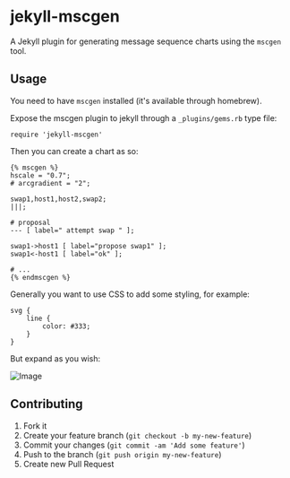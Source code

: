 # jekyll-mscgen

A Jekyll plugin for generating message sequence charts using the `mscgen`
tool.

## Usage
You need to have `mscgen` installed (it's available through homebrew).

Expose the mscgen plugin to jekyll through a `_plugins/gems.rb` type file:

	require 'jekyll-mscgen'

Then you can create a chart as so:

	{% mscgen %}
	hscale = "0.7";
	# arcgradient = "2";

	swap1,host1,host2,swap2;
	|||;

	# proposal
	--- [ label=" attempt swap " ];

	swap1->host1 [ label="propose swap1" ];
	swap1<-host1 [ label="ok" ];

	# ...
	{% endmscgen %}

Generally you want to use CSS to add some styling, for example:

	svg {
		line {
			color: #333;
		}
	}

But expand as you wish:

![Image](https://raw.github.com/wkm/jekyll-mscgen/master/doc/samplemsc.png)


## Contributing

1. Fork it
2. Create your feature branch (`git checkout -b my-new-feature`)
3. Commit your changes (`git commit -am 'Add some feature'`)
4. Push to the branch (`git push origin my-new-feature`)
5. Create new Pull Request
